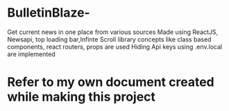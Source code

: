 # BulletinBlaze-
Get current news in one place from various sources
Made using ReactJS, Newsapi, top loading bar,Infinte Scroll library
concepts like class based components, react routers, props are used
Hiding Api keys using .env.local are implemented

# Refer to my own document created while making this project
